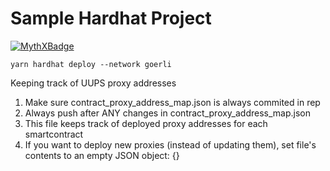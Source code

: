 # Sample Hardhat Project
[![MythXBadge](https://badgen.net/https/api.mythx.io/v1/projects/a4139f0f-28b2-49c3-b31e-5bb2c542b53a/badge/data?cache=300&icon=https://raw.githubusercontent.com/ConsenSys/mythx-github-badge/main/logo_white.svg)](https://docs.mythx.io/dashboard/github-badges)
```shell
yarn hardhat deploy --network goerli
```

Keeping track of UUPS proxy addresses

1. Make sure contract_proxy_address_map.json is always commited in rep
2. Always push after ANY changes in contract_proxy_address_map.json
3. This file keeps track of deployed proxy addresses for each smartcontract
4. If you want to deploy new proxies (instead of updating them), set file's contents to an empty JSON object: {}
